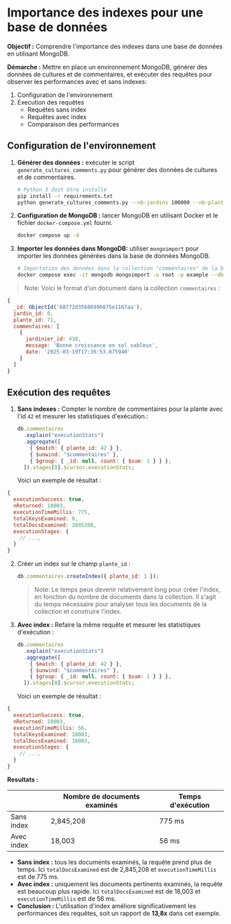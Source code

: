 # Importance des indexes pour une base de données

**Objectif :** Comprendre l'importance des indexes dans une base de données en utilisant MongoDB.

**Démarche :** Mettre en place un environnement MongoDB, générer des données de cultures et de commentaires, et exécuter des requêtes pour observer les performances avec et sans indexes:

1. Configuration de l'environnement
2. Execution des requêtes
   - Requêtes sans index
   - Requêtes avec index
   - Comparaison des performances

## Configuration de l'environnement

1. **Générer des données :** exécuter le script `generate_cultures_comments.py` pour générer des données de cultures et de commentaires.

   ```bash
   # Python 3 doit être installé
   pip install -r requirements.txt
   python generate_cultures_comments.py --nb-jardins 100000 --nb-plantes 156 --nb-jardiniers 500
   ```

2. **Configuration de MongoDB :** lancer MongoDB en utilisant Docker et le fichier `docker-compose.yml` fourni.

   ```bash
   docker compose up -d
   ```

3. **Importer les données dans MongoDB:** utiliser `mongoimport` pour importer les données générées dans la base de données MongoDB.
   ```bash
   # Importation des données dans la collection "commentaires" de la base de données "demo"
   docker compose exec -it mongodb mongoimport -u root -p example --db demo --collection commentaires --file=/opt/commentaires.json --jsonArray --authenticationDatabase=admin
   ```

> Note: Voici le format d'un document dans la collection `commentaires` :

```javascript
{
  _id: ObjectId('68772d35686990875e1167aa'),
  jardin_id: 0,
  plante_id: 71,
  commentaires: [
    {
      jardinier_id: 438,
      message: 'Bonne croissance en sol sableux',
      date: '2025-03-19T17:39:53.075940'
    }
  ]
}
```

## Exécution des requêtes

1. **Sans indexes :** Compter le nombre de commentaires pour la plante avec l'id `42` et mesurer les statistiques d'exécution.:
   ```javascript
   db.commentaires
     .explain("executionStats")
     .aggregate([
       { $match: { plante_id: 42 } },
       { $unwind: "$commentaires" },
       { $group: { _id: null, count: { $sum: 1 } } },
     ]).stages[0].$cursor.executionStats;
   ```
   Voici un exemple de résultat :

```javascript
{
  executionSuccess: true,
  nReturned: 18003,
  executionTimeMillis: 775,
  totalKeysExamined: 0,
  totalDocsExamined: 2845208,
  executionStages: {
    // ...,
  }
}
```

2. Créer un index sur le champ `plante_id` :

   ```javascript
   db.commentaires.createIndex({ plante_id: 1 });
   ```

   > Note: Le temps peux devenir relativement long pour créer l'index, en fonction du nombre de documents dans la collection. Il s'agit du temps nécessaire pour analyser tous les documents de la collection et construire l'index.

3. **Avec index :** Refaire la même requête et mesurer les statistiques d'exécution :
   ```javascript
   db.commentaires
     .explain("executionStats")
     .aggregate([
       { $match: { plante_id: 42 } },
       { $unwind: "$commentaires" },
       { $group: { _id: null, count: { $sum: 1 } } },
     ]).stages[0].$cursor.executionStats;
   ```
   Voici un exemple de résultat :

```javascript
{
  executionSuccess: true,
  nReturned: 18003,
  executionTimeMillis: 56,
  totalKeysExamined: 18003,
  totalDocsExamined: 18003,
  executionStages: {
    // ...,
  }
}
```

**Resultats :**

|            | Nombre de documents examinés | Temps d'exécution |
| ---------- | ---------------------------- | ----------------- |
| Sans index | 2,845,208                    | 775 ms            |
| Avec index | 18,003                       | 56 ms             |

- **Sans index :** tous les documents examinés, la requête prend plus de temps. Ici `totalDocsExamined` est de 2,845,208 et `executionTimeMillis` est de 775 ms.
- **Avec index :** uniquement les documents pertinents examinés, la requête est beaucoup plus rapide. Ici `totalDocsExamined` est de 18,003 et `executionTimeMillis` est de 56 ms.
- **Conclusion :** L'utilisation d'index améliore significativement les performances des requêtes, soit un rapport de **13,8x** dans cet exemple.
